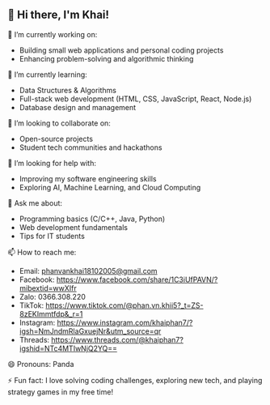 ## 👋 Hi there, I'm Khai!

🔭 I’m currently working on:  
- Building small web applications and personal coding projects  
- Enhancing problem-solving and algorithmic thinking  

🌱 I’m currently learning:  
- Data Structures & Algorithms  
- Full-stack web development (HTML, CSS, JavaScript, React, Node.js)  
- Database design and management  

👯 I’m looking to collaborate on:  
- Open-source projects  
- Student tech communities and hackathons  

🤔 I’m looking for help with:  
- Improving my software engineering skills  
- Exploring AI, Machine Learning, and Cloud Computing  

💬 Ask me about:  
- Programming basics (C/C++, Java, Python)  
- Web development fundamentals  
- Tips for IT students  

📫 How to reach me:  
- Email: phanvankhai18102005@gmail.com
- Facebook: https://www.facebook.com/share/1C3iUfPAVN/?mibextid=wwXIfr
- Zalo: 0366.308.220
- TikTok: https://www.tiktok.com/@phan.vn.khii5?_t=ZS-8zEKImmtfdp&_r=1
- Instagram: https://www.instagram.com/khaiphan7/?igsh=NmJndmRlaGxuejNr&utm_source=qr
- Threads: https://www.threads.com/@khaiphan7?igshid=NTc4MTIwNjQ2YQ==

😄 Pronouns: Panda

⚡ Fun fact: I love solving coding challenges, exploring new tech, and playing strategy games in my free time!

